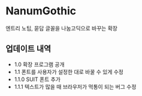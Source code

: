 # NanumGothic
엔트리 노팁, 묻답 글꼴을 나눔고딕으로 바꾸는 확장
## 업데이트 내역
- 1.0 확장 프로그램 공개
- 1.1 폰트를 사용자가 설정한 대로 바꿀 수 있게 수정
- 1.1.0 SUIT 폰트 추가
- 1.1.1 텍스트가 많을 때 브라우저가 먹통이 되는 버그 수정